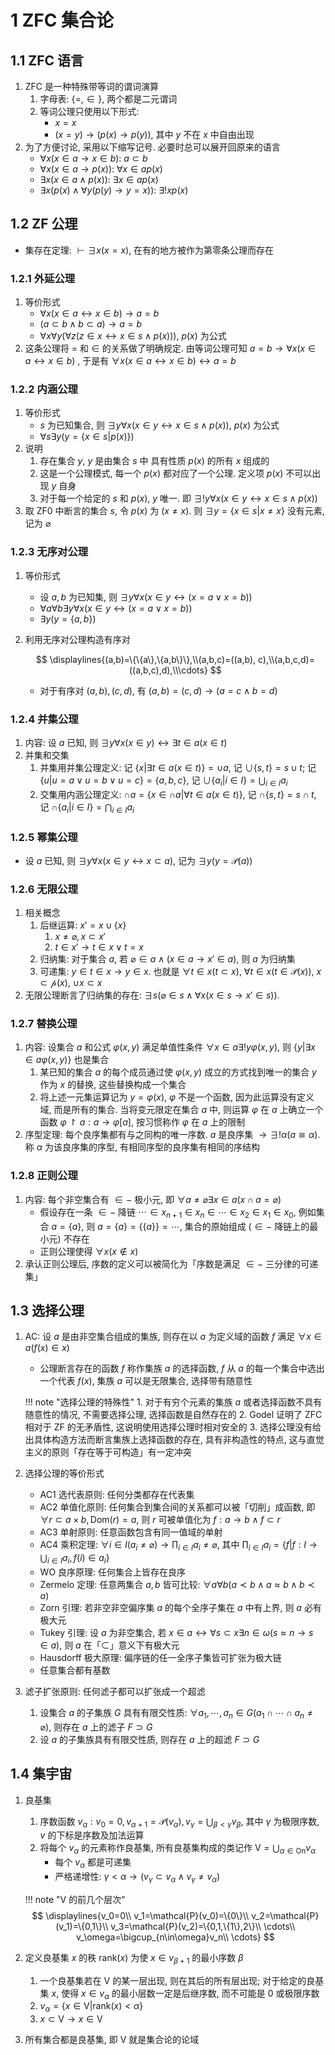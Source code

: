 # 1 ZFC 集合论

## 1.1 ZFC 语言
1. $\mathrm{ZFC}$ 是一种特殊带等词的谓词演算
    1. 字母表: $\{= ,\in\}$, 两个都是二元谓词
    2. 等词公理只使用以下形式:
        - $x=x$
        - $(x=y)\to (p(x)\to p(y))$, 其中 $y$ 不在 $x$ 中自由出现
2. 为了方便讨论, 采用以下缩写记号. 必要时总可以展开回原来的语言
    - $\forall x(x\in a\to x\in b)$: $a\subset b$
    - $\forall x(x\in a\to p(x))$: $\forall x\in ap(x)$
    - $\exists x(x\in a \wedge p(x))$: $\exists x\in ap(x)$
    - $\exists x(p(x)\wedge \forall y(p(y)\to y=x))$: $\exists !xp(x)$

## 1.2 ZF 公理
- 集存在定理: $\vdash \exists x(x=x)$, 在有的地方被作为第零条公理而存在

### 1.2.1 外延公理
1. 等价形式
    - $\forall x(x\in a\leftrightarrow x\in b)\to a=b$
    - $(a\subset b \wedge b\subset a)\to a=b$
    - $\forall x\forall y(\forall z(z\in x\leftrightarrow x\in s \wedge p(x)))$, $p(x)$ 为公式
2. 这条公理将 $=$ 和 $\in$ 的关系做了明确规定. 由等词公理可知 $a=b\to \forall x(x\in a\leftrightarrow x\in b)$ , 于是有 $\forall x(x\in a\leftrightarrow x\in b)\leftrightarrow a=b$

### 1.2.2 内涵公理
1. 等价形式
    - $s$ 为已知集合, 则 $\exists y\forall x(x\in y\leftrightarrow x\in s \wedge p(x))$, $p(x)$ 为公式
    - $\forall s\exists y(y=\{x\in s|p(x)\})$
2. 说明
    1. 存在集合 $y$, $y$ 是由集合 $s$ 中 具有性质 $p(x)$ 的所有 $x$ 组成的
    2. 这是一个公理模式, 每一个 $p(x)$ 都对应了一个公理. 定义项 $p(x)$ 不可以出现 $y$ 自身
    3. 对于每一个给定的 $s$ 和 $p(x)$, $y$ 唯一. 即 $\exists !y\forall x(x\in y \leftrightarrow x\in s\wedge p(x))$
3. 取 $\mathrm{ZF0}$ 中断言的集合 $s$, 令 $p(x)$ 为 $(x\neq x)$. 则 $\exists y=\{x\in s|x\neq x\}$ 没有元素, 记为 $\varnothing$

### 1.2.3 无序对公理
1. 等价形式
    - 设 $a, b$ 为已知集, 则 $\exists y \forall x(x\in y \leftrightarrow (x=a \vee x=b))$
    - $\forall a\forall b\exists y\forall x(x\in y \leftrightarrow (x=a \vee x=b))$
    - $\exists y(y=\{a,b\})$
2. 利用无序对公理构造有序对

    $$
    \displaylines{(a,b)=\{\{a\},\{a,b\}\},\\(a,b,c)=((a,b), c),\\(a,b,c,d)=((a,b,c),d),\\\cdots}
    $$
    
    - 对于有序对 $(a,b),(c,d)$, 有 $(a,b)=(c,d)\to (a=c\wedge b=d)$

### 1.2.4 并集公理
1. 内容: 设 $a$ 已知, 则 $\exists y\forall x(x\in y)\leftrightarrow \exists t\in a(x\in t)$
2. 并集和交集
    1. 并集用并集公理定义: 记 $\{x|\exists t\in a(x\in t)\}=\cup a$, 记 $\cup \{s,t\}=s\cup t$; 记 $\{u|u=a\vee u=b\vee u=c\}=\{a, b, c\}$, 记 $\cup\{a_i|i\in I\}=\bigcup_{i\in I}a_i$
    2. 交集用内涵公理定义: $\cap a=\{x\in \cap a|\forall t\in a(x\in t)\}$, 记 $\cap \{s,t\}=s\cap t$, 记 $\cap\{a_i|i\in I\}=\bigcap_{i\in I}a_i$

### 1.2.5 幂集公理
- 设 $a$ 已知, 则 $\exists y\forall x(x\in y \leftrightarrow x\subset a)$, 记为 $\exists y(y=\mathcal{P}(a))$

### 1.2.6 无限公理
1. 相关概念
    1. 后继运算: $x'=x\cup\{x\}$
        1. $x\neq \varnothing, x\subset x'$
        2. $t\in x' \to t\in x\vee t=x$
    2. 归纳集: 对于集合 $a$, 若 $\varnothing \in a \wedge (x\in a \to x'\in a)$, 则 $a$ 为归纳集
    3. 可递集: $y\in t\in x \to y\in x$. 也就是 $\forall t \in x(t\subset x)$, $\forall t\in x(t\in \mathcal{P}(x))$, $x\subset \mathcal{p}(x)$, $\cup x\subset x$
2. 无限公理断言了归纳集的存在: $\exists s(\varnothing \in s \wedge \forall x(x\in s \to x'\in s))$. 

### 1.2.7 替换公理
1. 内容: 设集合 $a$ 和公式 $\varphi (x,y)$ 满足单值性条件 $\forall x\in a\exists !y\varphi (x,y)$, 则 $\{y| \exists x\in a\varphi (x,y)\}$ 也是集合
    1. 某已知的集合 $a$ 的每个成员通过使 $\varphi (x,y)$ 成立的方式找到唯一的集合 $y$ 作为 $x$ 的替换, 这些替换构成一个集合
    2. 将上述一元集运算记为 $y=\varphi(x)$, $\varphi$ 不是一个函数, 因为此运算没有定义域, 而是所有的集合. 当将变元限定在集合 $a$ 中, 则运算 $\varphi$ 在 $a$ 上确立一个函数 $\varphi \upharpoonright a:a\to \varphi[a]$, 按习惯称作 $\varphi$ 在 $a$ 上的限制
2. 序型定理: 每个良序集都有与之同构的唯一序数. $a$ 是良序集 $\to \exists !\alpha (a\cong \alpha)$. 称 $\alpha$ 为该良序集的序型, 有相同序型的良序集有相同的序结构

### 1.2.8 正则公理
1. 内容: 每个非空集合有 $\in -$ 极小元, 即 $\forall a\neq \varnothing \exists x\in a(x\cap a=\varnothing)$
    - 假设存在一条 $\in -$ 降链 $\cdots \in x_{n+1}\in x_{n}\in \cdots \in x_2\in x_1\in x_0$, 例如集合 $a=\{a\}$, 则 $a=\{a\}=\{\{a\}\}=\cdots$, 集合的原始组成 ($\in-$ 降链上的最小元) 不存在
    - 正则公理使得 $\forall x(x\notin x)$
2. 承认正则公理后, 序数的定义可以被简化为「序数是满足 $\in -$ 三分律的可递集」

## 1.3 选择公理
1. $\mathrm{AC}$: 设 $a$ 是由非空集合组成的集族, 则存在以 $a$ 为定义域的函数 $f$ 满足 $\forall x\in a(f(x)\in x)$
    - 公理断言存在的函数 $f$ 称作集族 $a$ 的选择函数, $f$ 从 $a$ 的每一个集合中选出一个代表 $f(x)$, 集族 $a$ 可以是无限集合, 选择带有随意性

    !!! note "选择公理的特殊性"
        1. 对于有穷个元素的集族 $a$ 或者选择函数不具有随意性的情况, 不需要选择公理, 选择函数是自然存在的
        2. $\mathrm{Godel}$ 证明了 $\mathrm{ZFC}$ 相对于 $\mathrm{ZF}$ 的无矛盾性, 这说明使用选择公理时相对安全的
        3. 选择公理没有给出具体构造方法而断言集族上选择函数的存在, 具有非构造性的特点, 这与直觉主义的原则「存在等于可构造」有一定冲突

2. 选择公理的等价形式
    - $\mathrm{AC1}$ 选代表原则: 任何分类都存在代表集
    - $\mathrm{AC2}$ 单值化原则: 任何集合到集合间的关系都可以被「切削」成函数, 即$\forall r\subset a\times b, \mathrm{Dom}(r)=a$, 则 $r$ 可被单值化为 $f:a\to b\wedge f\subset r$
    - $\mathrm{AC3}$ 单射原则: 任意函数包含有同一值域的单射
    - $\mathrm{AC4}$ 乘积定理: $\forall i\in I(a_i\neq \varnothing)\to \prod_{i\in I}a_i\neq \varnothing$, 其中 $\prod_{i\in I}a_i=\{f|f:I\to \bigcup_{i\in I}a_i,f(i)\in a_i\}$
    - $\mathrm{WO}$ 良序原理: 任何集合上皆存在良序
    - $\mathrm{Zermelo}$ 定理: 任意两集合 $a,b$ 皆可比较: $\forall a\forall b(a\prec b\wedge a\approx b\wedge b\prec a)$
    - $\mathrm{Zorn}$ 引理: 若非空非空偏序集 $a$ 的每个全序子集在 $a$ 中有上界, 则 $a$ 必有极大元
    - $\mathrm{Tukey}$ 引理: 设 $a$ 为非空集合, 若 $x\in a\leftrightarrow \forall s\subset x\exists n\in \omega(s\approx n\to s\in a)$, 则 $a$ 在「$\subset$」意义下有极大元
    - $\mathrm{Hausdorff}$ 极大原理: 偏序链的任一全序子集皆可扩张为极大链
    - 任意集合都有基数

3. 滤子扩张原则: 任何滤子都可以扩张成一个超滤
    1. 设集合 $a$ 的子集族 $G$ 具有有限交性质: $\forall a_1, \cdots,a_n\in G(a_1\cap \cdots \cap a_n\neq \varnothing)$, 则存在 $a$ 上的滤子 $F\supset G$
    2. 设 $a$ 的子集族具有有限交性质, 则存在 $a$ 上的超滤 $F\supset G$

## 1.4 集宇宙
1. 良基集
    1. 序数函数 $v_\alpha:v_0=0, v_{\alpha+1}=\mathcal{P}(v_\alpha),v_\gamma=\bigcup_{\beta<\gamma}v_{\beta}$, 其中 $\gamma$ 为极限序数, $v$ 的下标是序数及加法运算
    2. 将每个 $v_\alpha$ 的元素称作良基集, 所有良基集构成的类记作 $\mathrm{V}=\bigcup_{\alpha \in \mathrm{On}}v_\alpha$
        - 每个 $v_\alpha$ 都是可递集
        - 严格递增性: $\gamma<\alpha \to(v_\gamma \subset v_\alpha \wedge v_\gamma \neq v_\alpha)$

    !!! note "$\mathrm{V}$ 的前几个层次"
        $$
        \displaylines{v_0=0\\
        v_1=\mathcal{P}(v_0)=\{0\}\\
        v_2=\mathcal{P}(v_1)=\{0,1\}\\
        v_3=\mathcal{P}(v_2)=\{0,1,\{1\},2\}\\
        \cdots\\
        v_\omega=\bigcup_{n\in\omega}v_n\\
        \cdots}
        $$

2. 定义良基集 $x$ 的秩 $\mathrm{rank}(x)$ 为使 $x\in v_{\beta+1}$ 的最小序数 $\beta$
    1. 一个良基集若在 $\mathrm{V}$ 的某一层出现, 则在其后的所有层出现; 对于给定的良基集 $x$, 使得 $x\in v_\alpha$ 的最小层数一定是后继序数, 而不可能是 $0$ 或极限序数
    2. $v_\alpha=\{x\in \mathrm{V}|\mathrm{rank}(x)<\alpha\}$
    3. $x\subset \mathrm{V} \to x\in \mathrm{V}$
3. 所有集合都是良基集, 即 $\mathrm{V}$ 就是集合论的论域
